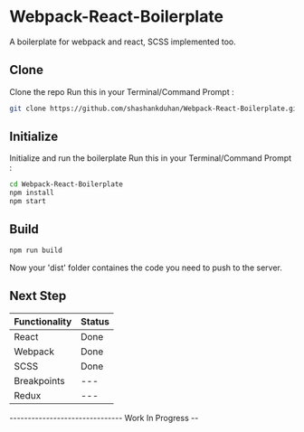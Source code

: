 # Webpack-React-Boilerplate
A boilerplate for webpack and react, SCSS implemented too.

## Clone
Clone the repo
Run this in your Terminal/Command Prompt :

```sh
git clone https://github.com/shashankduhan/Webpack-React-Boilerplate.git

```

## Initialize
Initialize and run the boilerplate
Run this in your Terminal/Command Prompt :

```sh
cd Webpack-React-Boilerplate
npm install
npm start
```

## Build

```sh
npm run build
```
Now your 'dist' folder containes the code you need to push to the server.


## Next Step

| Functionality | Status |
| ------ | ------ |
| React | Done |
| Webpack | Done |
| SCSS | Done |
| Breakpoints | --- |
| Redux | --- |


------------------------------- Work In Progress --